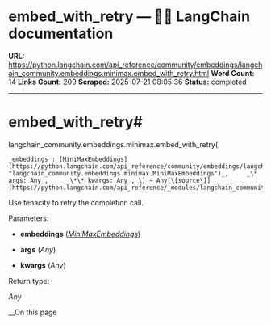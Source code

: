 # embed_with_retry — 🦜🔗 LangChain  documentation

**URL:** https://python.langchain.com/api_reference/community/embeddings/langchain_community.embeddings.minimax.embed_with_retry.html
**Word Count:** 14
**Links Count:** 209
**Scraped:** 2025-07-21 08:05:36
**Status:** completed

---

# embed\_with\_retry\#

langchain\_community.embeddings.minimax.embed\_with\_retry\(

    _embeddings : [MiniMaxEmbeddings](https://python.langchain.com/api_reference/community/embeddings/langchain_community.embeddings.minimax.MiniMaxEmbeddings.html#langchain_community.embeddings.minimax.MiniMaxEmbeddings "langchain_community.embeddings.minimax.MiniMaxEmbeddings")_,     _\* args: Any_,     _\*\* kwargs: Any_, \) → Any[\[source\]](https://python.langchain.com/api_reference/_modules/langchain_community/embeddings/minimax.html#embed_with_retry)\#     

Use tenacity to retry the completion call.

Parameters:     

  * **embeddings** \([_MiniMaxEmbeddings_](https://python.langchain.com/api_reference/community/embeddings/langchain_community.embeddings.minimax.MiniMaxEmbeddings.html#langchain_community.embeddings.minimax.MiniMaxEmbeddings "langchain_community.embeddings.minimax.MiniMaxEmbeddings")\)

  * **args** \(_Any_\)

  * **kwargs** \(_Any_\)

Return type:     

_Any_

__On this page